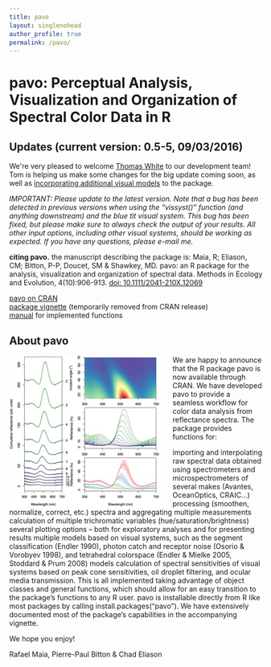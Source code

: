 ```yaml
---
title: pavo
layout: singlenohead
author_profile: true
permalink: /pavo/
---
```


# pavo: Perceptual Analysis, Visualization and Organization of Spectral Color Data in R

## Updates (current version: 0.5-5, 09/03/2016)

We're very pleased to welcome [Thomas White](http://tomwhite.io/) to our development team! Tom is helping us make some changes for the big update coming soon, as well as [incorporating additional visual models](https://github.com/thomased/colsci) to the package.

_IMPORTANT: Please update to the latest version. Note that a bug has been detected in previous versions when using the “vissyst()” function (and anything downstream) and the blue tit visual system. This bug has been fixed, but please make sure to always check the output of your results. All other input options, including other visual systems, should be working as expected. If you have any questions, please e-mail me._

**citing pavo.** the manuscript describing the package is:
Maia, R; Eliason, CM; Bitton, P-P, Doucet, SM & Shawkey, MD. pavo: an R package for the analysis, visualization and organization of spectral data. Methods in Ecology and Evolution, 4(10):906-913. [doi: 10.1111/2041-210X.12069](http://onlinelibrary.wiley.com/doi/10.1111/2041-210X.12069/abstract)

[pavo on CRAN](https://cran.r-project.org/web/packages/pavo/index.html)  
[package vignette](/pdf/pavo.pdf) (temporarily removed from CRAN release)  
[manual](https://cran.r-project.org/web/packages/pavo/pavo.pdf) for implemented functions  

## About pavo

<img align="left" style="padding-right:25px" src="/images/pavoplot.jpg">
We are happy to announce that the R package pavo is now available through CRAN. We have developed pavo to provide a seamless workflow for color data analysis from reflectance spectra. The package provides functions for:

importing and interpolating raw spectral data obtained using spectrometers and microspectrometers of several makes (Avantes, OceanOptics, CRAIC…)
processing (smoothen, normalize, correct, etc.) spectra and aggregating multiple measurements
calculation of multiple trichromatic variables (hue/saturation/brightness)
several plotting options – both for exploratory analyses and for presenting results
multiple models based on visual systems, such as the segment classification (Endler 1990), photon catch and receptor noise (Osorio & Vorobyev 1998), and tetrahedral colorspace (Endler & Mielke 2005, Stoddard & Prum 2008) models
calculation of spectral sensitivities of visual systems based on peak cone sensitivities, oil droplet filtering, and ocular media transmission.
This is all implemented taking advantage of object classes and general functions, which should allow for an easy transition to the package’s functions to any R user. pavo is installable directly from R like most packages by calling install.packages(“pavo”). We have extensively documented most of the package’s capabilities in the accompanying vignette.

We hope you enjoy!

Rafael Maia, Pierre-Paul Bitton & Chad Eliason

